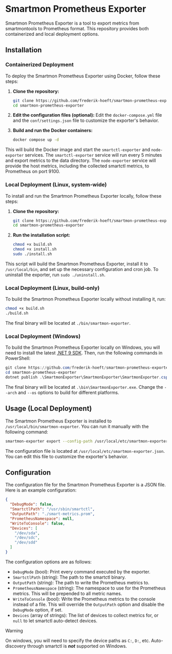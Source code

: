 # Smartmon Prometheus Exporter

Smartmon Prometheus Exporter is a tool to export metrics from smartmontools to Prometheus format. This repository provides both containerized and local deployment options.

## Installation

### Containerized Deployment

To deploy the Smartmon Prometheus Exporter using Docker, follow these steps:

1. **Clone the repository:**
    ```sh
    git clone https://github.com/frederik-hoeft/smartmon-prometheus-exporter.git
    cd smartmon-prometheus-exporter
    ```

2. **Edit the configuration files (optional):**
    Edit the `docker-compose.yml` file and the `conf/settings.json` file to customize the exporter's behavior.

2. **Build and run the Docker containers:**
    ```sh
    docker compose up -d
    ```

This will build the Docker image and start the `smartctl-exporter` and `node-exporter` services. The `smartctl-exporter` service will run every 5 minutes and export metrics to the data directory. The `node-exporter` service will provide the host metrics, including the collected smartctl metrics, to Prometheus on port 9100.

### Local Deployment (Linux, system-wide)

To install and run the Smartmon Prometheus Exporter locally, follow these steps:

1. **Clone the repository:**
    ```sh
    git clone https://github.com/frederik-hoeft/smartmon-prometheus-exporter.git
    cd smartmon-prometheus-exporter
    ```

2. **Run the installation script:**
    ```sh
    chmod +x build.sh
    chmod +x install.sh
    sudo ./install.sh
    ```

This script will build the Smartmon Prometheus Exporter, install it to `/usr/local/bin`, and set up the necessary configuration and cron job. To uninstall the exporter, run `sudo ./uninstall.sh`.

### Local Deployment (Linux, build-only)

To build the Smartmon Prometheus Exporter locally without installing it, run:

```sh
chmod +x build.sh
./build.sh
```

The final binary will be located at `./bin/smartmon-exporter`.

### Local Deployment (Windows)

To build the Smartmon Prometheus Exporter locally on Windows, you will need to install the latest [.NET 9 SDK](https://dotnet.microsoft.com/en-us/download/dotnet/9.0). Then, run the following commands in PowerShell:

```powershell
git clone https://github.com/frederik-hoeft/smartmon-prometheus-exporter.git
cd smartmon-prometheus-exporter
dotnet publish .\SmartmonExporter\SmartmonExporter\SmartmonExporter.csproj --arch x64 --configuration Release --os win --output .\bin\
```

The final binary will be located at `.\bin\SmartmonExporter.exe`. Change the `--arch` and `--os` options to build for different platforms.

## Usage (Local Deployment)

The Smartmon Prometheus Exporter is installed to `/usr/local/bin/smartmon-exporter`. You can run it manually with the following command:

```sh
smartmon-exporter export --config-path /usr/local/etc/smartmon-exporter.json
```

The configuration file is located at `/usr/local/etc/smartmon-exporter.json`. You can edit this file to customize the exporter's behavior.

## Configuration

The configuration file for the Smartmon Prometheus Exporter is a JSON file. Here is an example configuration:

```json
{
  "DebugMode": false,
  "SmartctlPath": "/usr/sbin/smartctl",
  "OutputPath": "./smart-metrics.prom",
  "PrometheusNamespace": null,
  "WriteToConsole": false,
  "Devices": [
    "/dev/sda",
    "/dev/sdc",
    "/dev/sdd"
  ]
}
```

The configuration options are as follows:
- `DebugMode` (bool): Print every command executed by the exporter.
- `SmartctlPath` (string): The path to the smartctl binary.
- `OutputPath` (string): The path to write the Prometheus metrics to.
- `PrometheusNamespace` (string): The namespace to use for the Prometheus metrics. This will be prepended to all metric names.
- `WriteToConsole` (bool): Write the Prometheus metrics to the console instead of a file. This will override the `OutputPath` option and disable the `DebugMode` option, if set.
- `Devices` (array of strings): The list of devices to collect metrics for, or `null` to let smartctl auto-detect devices.

> [!WARNING]
> On windows, you will need to specify the device paths as `C:`, `D:`, etc. Auto-discovery through smartctl is ***not*** supported on Windows.